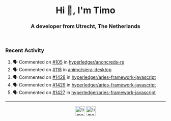 <h1 align="center">Hi 👋, I'm Timo</h1>
<h3 align="center">A developer from Utrecht, The Netherlands</h3>
<br/>
<!-- https://github.com/rahuldkjain/github-profile-readme-generator --!>

<!--  <p align="left"><img src="https://github-readme-stats.vercel.app/api?username=timoglastra&show_icons=true&count_private=true&" alt="timoglastra" /></p> --!>

<!--
Github language stats
<p align="left"><img src="https://github-readme-stats.vercel.app/api/top-langs/?username=timoglastra&layout=compact" alt="timoglastra" /><p>
-->

<!-- Codestats language stats -->
<!-- <p align="left"><img src="https://codestats-readme.vercel.app/api/top-langs/?username=timoglastra&layout=compact&language_count=12" alt="timoglastra" /><p>    --!>
  
<h3>Recent Activity</h3>

<!--START_SECTION:activity-->
1. 🗣 Commented on [#105](https://github.com/hyperledger/anoncreds-rs/issues/105) in [hyperledger/anoncreds-rs](https://github.com/hyperledger/anoncreds-rs)
2. 🗣 Commented on [#118](https://github.com/animo/siera-desktop/issues/118) in [animo/siera-desktop](https://github.com/animo/siera-desktop)
3. 🗣 Commented on [#1428](https://github.com/hyperledger/aries-framework-javascript/issues/1428) in [hyperledger/aries-framework-javascript](https://github.com/hyperledger/aries-framework-javascript)
4. 🗣 Commented on [#1429](https://github.com/hyperledger/aries-framework-javascript/issues/1429) in [hyperledger/aries-framework-javascript](https://github.com/hyperledger/aries-framework-javascript)
5. 🗣 Commented on [#1427](https://github.com/hyperledger/aries-framework-javascript/issues/1427) in [hyperledger/aries-framework-javascript](https://github.com/hyperledger/aries-framework-javascript)
<!--END_SECTION:activity-->

---

<p align="center">
<a href="https://twitter.com/timoglastra" target="blank"><img align="center" src="https://cdn.jsdelivr.net/npm/simple-icons@3.0.1/icons/twitter.svg" alt="timoglastra" height="30" width="30" /></a>
<a href="https://linkedin.com/in/timoglastra" target="blank"><img align="center" src="https://cdn.jsdelivr.net/npm/simple-icons@3.0.1/icons/linkedin.svg" alt="timoglastra" height="30" width="30" /></a>
</p>



